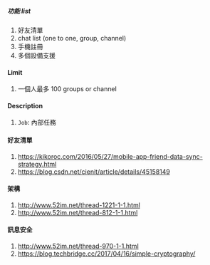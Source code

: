 ##### 功能 list
1. 好友清單
1. chat list (one to one, group, channel)
1. 手機註冊
1. 多個設備支援

#### Limit
1. 一個人最多 100 groups or channel






#### Description
1. `Job`: 內部任務



#### 好友清單
1. https://kikoroc.com/2016/05/27/mobile-app-friend-data-sync-strategy.html
1. https://blog.csdn.net/cienit/article/details/45158149


#### 架構
1. http://www.52im.net/thread-1221-1-1.html
1. http://www.52im.net/thread-812-1-1.html


#### 訊息安全
1. http://www.52im.net/thread-970-1-1.html
1. https://blog.techbridge.cc/2017/04/16/simple-cryptography/